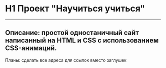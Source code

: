 # H1 Проект "Научиться учиться"  
------ 
Описание: простой одностаничный сайт написанный на HTML и CSS с использованием CSS-анимаций.  
------ 
Планы: сделать все адреса для ссылок вместо заглушек